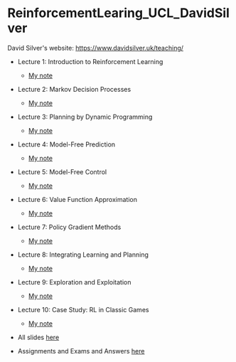 # ReinforcementLearing_UCL_DavidSilver

David Silver's website: https://www.davidsilver.uk/teaching/


- Lecture 1: Introduction to Reinforcement Learning
  - [My note](notes/lec1_intro_RL.md)  
- Lecture 2: Markov Decision Processes
  - [My note](notes/lec2_MDP.md)  
- Lecture 3: Planning by Dynamic Programming
  - [My note](notes)
- Lecture 4: Model-Free Prediction
  - [My note](notes)
- Lecture 5: Model-Free Control
  - [My note](notes) 
- Lecture 6: Value Function Approximation
  - [My note](notes)
- Lecture 7: Policy Gradient Methods
  - [My note](notes) 
- Lecture 8: Integrating Learning and Planning
  - [My note](notes) 
- Lecture 9: Exploration and Exploitation
  - [My note](notes) 
- Lecture 10: Case Study: RL in Classic Games
  - [My note](notes) 

- All slides [here](sldies/)
- Assignments and Exams and Answers [here](assigns_exams/)